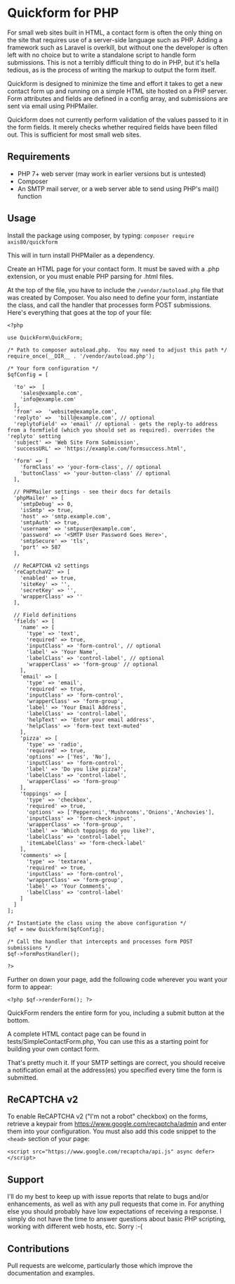 # Quickform for PHP
For small web sites built in HTML, a contact form is often the only thing on the
site that requires use of a server-side language such as PHP.  Adding a framework
such as Laravel is overkill, but without one the developer is often left with
no choice but to write a standalone script to handle form submissions.  This is
not a terribly difficult thing to do in PHP, but it's hella tedious, as is the
process of writing the markup to output the form itself.

Quickform is designed to minimize the time and effort it takes to get a
new contact form up and running on a simple HTML site hosted on a PHP server.
Form attributes and fields are defined in a config array, and submissions
are sent via email using PHPMailer.

Quickform does not currently perform validation of the values passed to it in
the form fields. It merely checks whether required fields have been filled out.
This is sufficient for most small web sites.

## Requirements
- PHP 7+ web server (may work in earlier versions but is untested)
- Composer
- An SMTP mail server, or a web server able to send using PHP's mail() function

## Usage
Install the package using composer, by typing:
`composer require axis80/quickform`

This will in turn install PHPMailer as a dependency.

Create an HTML page for your contact form.  It must be saved with a .php
extension, or you must enable PHP parsing for .html files.

At the top of the file, you have to include the `/vendor/autoload.php` file
that was created by Composer.  You also need to define your form, instantiate
the class, and call the handler that processes form POST submissions.  Here's
everything that goes at the top of your file:

    <?php

    use QuickForm\QuickForm;

    /* Path to composer autoload.php.  You may need to adjust this path */
    require_once(__DIR__ . '/vendor/autoload.php');

    /* Your form configuration */
    $qfConfig = [

      'to' =>  [
        'sales@example.com',
        'info@example.com'
      ],
      'from' =>  'website@example.com',
      'replyto' =>  'bill@example.com', // optional
      'replytoField' => 'email' // optional - gets the reply-to address from a formfield (which you should set as required). overrides the 'replyto' setting
      'subject' => 'Web Site Form Submission',
      'successURL' => 'https://example.com/formsuccess.html',

      'form' => [
        'formClass' => 'your-form-class', // optional
        'buttonClass' => 'your-button-class' // optional
      ],

      // PHPMailer settings - see their docs for details
      'phpMailer' => [
        'smtpDebug' => 0,
        'isSmtp' => true,
        'host' => 'smtp.example.com',
        'smtpAuth' => true,
        'username' => 'smtpuser@example.com',
        'password' => '<SMTP User Password Goes Here>',
        'smtpSecure' => 'tls',
        'port' => 587
      ],

      // ReCAPTCHA v2 settings
      'reCaptchaV2' => [
        'enabled' => true,
        'siteKey' => '',
        'secretKey' => '',
        'wrapperClass' => ''
      ],

      // Field definitions
      'fields' => [
        'name' => [
          'type' => 'text',
          'required' => true,
          'inputClass' => 'form-control', // optional
          'label' => 'Your Name',
          'labelClass' => 'control-label', // optional
          'wrapperClass' => 'form-group' // optional
        ],
        'email' => [
          'type' => 'email',
          'required' => true,
          'inputClass' => 'form-control',
          'wrapperClass' => 'form-group',
          'label' => 'Your Email Address',
          'labelClass' => 'control-label',
          'helpText' => 'Enter your email address',
          'helpClass' => 'form-text text-muted'
        ],
        'pizza' => [
          'type' => 'radio',
          'required' => true,
          'options' => ['Yes', 'No'],
          'inputClass' => 'form-control',
          'label' => 'Do you like pizza?',
          'labelClass' => 'control-label',
          'wrapperClass' => 'form-group'
        ],
        'toppings' => [
          'type' => 'checkbox',
          'required' => true,
          'options' => ['Pepperoni','Mushrooms','Onions','Anchovies'],
          'inputClass' => 'form-check-input',
          'wrapperClass' => 'form-group',
          'label' => 'Which toppings do you like?',
          'labelClass' => 'control-label',
          'itemLabelClass' => 'form-check-label'
        ],
        'comments' => [
          'type' => 'textarea',
          'required' => true,
          'inputClass' => 'form-control',
          'wrapperClass' => 'form-group',
          'label' => 'Your Comments',
          'labelClass' => 'control-label'
        ]
      ]
    ];

    /* Instantiate the class using the above configuration */
    $qf = new Quickform($qfConfig);

    /* Call the handler that intercepts and processes form POST submissions */
    $qf->formPostHandler();

    ?>

Further on down your page, add the following code wherever you want your form
to appear:

    <?php $qf->renderForm(); ?>

QuickForm renders the entire form for you, including a submit button at the
bottom.  

A complete HTML contact page can be found in tests/SimpleContactForm.php,  You
can use this as a starting point for building your own contact form.

That's pretty much it.  If your SMTP settings are correct, you should receive a
notification email at the address(es) you specified every time the form is
submitted.

## ReCAPTCHA v2
To enable ReCAPTCHA v2 ("I'm not a robot" checkbox) on the forms, retrieve a
keypair from https://www.google.com/recaptcha/admin and enter them into your
configuration.  You must also add this code snippet to the `<head>` section of
your page:

`<script src="https://www.google.com/recaptcha/api.js" async defer></script>`

## Support
I'll do my best to keep up with issue reports that relate to bugs and/or
enhancements, as well as with any pull requests that come in. For anything else
you should probably have low expectations of receiving a response. I simply do
not have the time to answer questions about basic PHP scripting, working with
different web hosts, etc. Sorry :-(

## Contributions
Pull requests are welcome, particularly those which improve the documentation
and examples.
